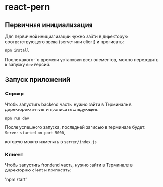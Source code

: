 # react-pern
## Первичная инициализация
Для первичной инициализации нужно зайти в директорую соответствующего звена (server или client) и прописать:

`npm install`

После какого-то времени установки всех элементов, можно переходить к запуску `dev` версий.

## Запуск  приложений
### Сервер
Чтобы запустить backend часть, нужно зайти в Терминале в директорию server и прописать следующее:

`npm run dev`

После успешного запуска, последней записью в терминале будет:
`Server started on port 5000`,

которую можно изменить в `server/index.js`

### Клиент
Чтобы запустить frondend часть, нужно зайти в Терминале в директорию client и прописать:

'npm start'